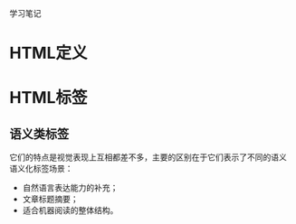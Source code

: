 学习笔记
# HTML定义

# HTML标签
## 语义类标签
它们的特点是视觉表现上互相都差不多，主要的区别在于它们表示了不同的语义
语义化标签场景：
- 自然语言表达能力的补充；
- 文章标题摘要；
- 适合机器阅读的整体结构。
